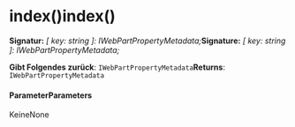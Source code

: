 # <a name="index"></a><span data-ttu-id="dfd4e-101">index()</span><span class="sxs-lookup"><span data-stu-id="dfd4e-101">index()</span></span>






<span data-ttu-id="dfd4e-102">**Signatur:** _[ key: string ]: IWebPartPropertyMetadata;_</span><span class="sxs-lookup"><span data-stu-id="dfd4e-102">**Signature:** _[ key: string ]: IWebPartPropertyMetadata;_</span></span>

<span data-ttu-id="dfd4e-103">**Gibt Folgendes zurück**: `IWebPartPropertyMetadata`</span><span class="sxs-lookup"><span data-stu-id="dfd4e-103">**Returns**: `IWebPartPropertyMetadata`</span></span>





#### <a name="parameters"></a><span data-ttu-id="dfd4e-104">Parameter</span><span class="sxs-lookup"><span data-stu-id="dfd4e-104">Parameters</span></span>
<span data-ttu-id="dfd4e-105">Keine</span><span class="sxs-lookup"><span data-stu-id="dfd4e-105">None</span></span>


